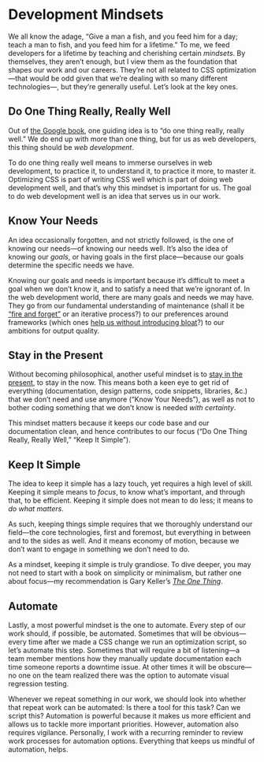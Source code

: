 # Development Mindsets

We all know the adage, “Give a man a fish, and you feed him for a day; teach a man to fish, and you feed him for a lifetime.” To me, we feed developers for a lifetime by teaching and cherishing certain _mindsets_. By themselves, they aren’t enough, but I view them as the foundation that shapes our work and our careers. They’re not all related to CSS optimization—that would be odd given that we’re dealing with so many different technologies—, but they’re generally useful. Let’s look at the key ones.

## Do One Thing Really, Really Well

Out of [the Google book](https://about.google/philosophy/), one guiding idea is to “do one thing really, really well.” We do end up with more than one thing, but for us as web developers, this thing should be _web development_.

To do one thing really well means to immerse ourselves in web development, to practice it, to understand it, to practice it more, to master it. Optimizing CSS is part of writing CSS well which is part of doing web development well, and that’s why this mindset is important for us. The goal to do web development well is an idea that serves us in our work.

## Know Your Needs

An idea occasionally forgotten, and not strictly followed, is the one of knowing our needs—of knowing our needs well. It’s also the idea of knowing our _goals_, or having goals in the first place—because our goals determine the specific needs we have.

Knowing our goals and needs is important because it’s difficult to meet a goal when we don’t know it, and to satisfy a need that we’re ignorant of. In the web development world, there are many goals and needs we may have. They go from our fundamental understanding of maintenance (shall it be [“fire and forget”](https://meiert.com/blog/fire-and-forget/) or an iterative process?) to our preferences around frameworks (which ones [help us without introducing bloat](https://www.oreilly.com/library/view/the-little-book/9781492048121/)?) to our ambitions for output quality.

## Stay in the Present

Without becoming philosophical, another useful mindset is to [stay in the present](https://meiert.com/blog/develop-for-what-is/), to stay in the now. This means both a keen eye to get rid of everything (documentation, design patterns, code snippets, libraries, &c.) that we don’t need and use anymore (“Know Your Needs”), as well as not to bother coding something that we don’t know is needed _with certainty_.

This mindset matters because it keeps our code base and our documentation clean, and hence contributes to our focus (“Do One Thing Really, Really Well,” “Keep It Simple”).

## Keep It Simple

The idea to keep it simple has a lazy touch, yet requires a high level of skill. Keeping it simple means to _focus_, to know what’s important, and through that, to be efficient. Keeping it simple does not mean to do less; it means to _do what matters_.

As such, keeping things simple requires that we thoroughly understand our field—the core technologies, first and foremost, but everything in between and to the sides as well. And it means economy of motion, because we don’t want to engage in something we don’t need to do.

As a mindset, keeping it simple is truly grandiose. To dive deeper, you may not need to start with a book on simplicity or minimalism, but rather one about focus—my recommendation is Gary Keller’s [_The One Thing_](https://www.the1thing.com/).

## Automate

Lastly, a most powerful mindset is the one to automate. Every step of our work should, if possible, be automated. Sometimes that will be obvious—every time after we made a CSS change we run an optimization script, so let’s automate this step. Sometimes that will require a bit of listening—a team member mentions how they manually update documentation each time someone reports a downtime issue. At other times it will be obscure—no one on the team realized there was the option to automate visual regression testing.

Whenever we repeat something in our work, we should look into whether that repeat work can be automated: Is there a tool for this task? Can we script this? Automation is powerful because it makes us more efficient and allows us to tackle more important priorities. However, automation also requires vigilance. Personally, I work with a recurring reminder to review work processes for automation options. Everything that keeps us mindful of automation, helps.